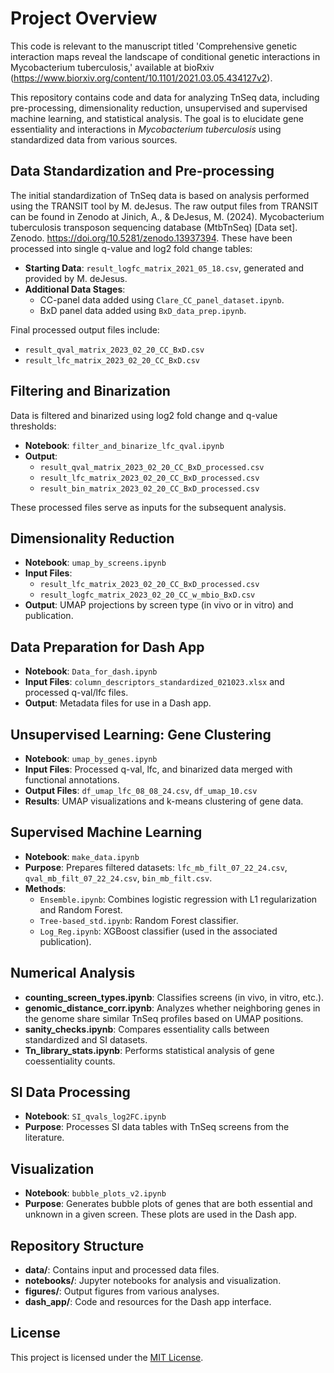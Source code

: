 # Project Overview
This code is relevant to the manuscript titled 'Comprehensive genetic interaction maps reveal the landscape of conditional genetic interactions in Mycobacterium tuberculosis,' available at bioRxiv (https://www.biorxiv.org/content/10.1101/2021.03.05.434127v2).

This repository contains code and data for analyzing TnSeq data, including pre-processing, dimensionality reduction, unsupervised and supervised machine learning, and statistical analysis. The goal is to elucidate gene essentiality and interactions in *Mycobacterium tuberculosis* using standardized data from various sources.

## Data Standardization and Pre-processing

The initial standardization of TnSeq data is based on analysis performed using the TRANSIT tool by M. deJesus. The raw output files from TRANSIT can be found in Zenodo at Jinich, A., & DeJesus, M. (2024). Mycobacterium tuberculosis transposon sequencing database (MtbTnSeq) [Data set]. Zenodo. https://doi.org/10.5281/zenodo.13937394. These have been processed into single q-value and log2 fold change tables:

- **Starting Data**: `result_logfc_matrix_2021_05_18.csv`, generated and provided by M. deJesus.
- **Additional Data Stages**:
  - CC-panel data added using `Clare_CC_panel_dataset.ipynb`.
  - BxD panel data added using `BxD_data_prep.ipynb`.

Final processed output files include:
- `result_qval_matrix_2023_02_20_CC_BxD.csv`
- `result_lfc_matrix_2023_02_20_CC_BxD.csv`

## Filtering and Binarization

Data is filtered and binarized using log2 fold change and q-value thresholds:
- **Notebook**: `filter_and_binarize_lfc_qval.ipynb`
- **Output**:
  - `result_qval_matrix_2023_02_20_CC_BxD_processed.csv`
  - `result_lfc_matrix_2023_02_20_CC_BxD_processed.csv`
  - `result_bin_matrix_2023_02_20_CC_BxD_processed.csv`

These processed files serve as inputs for the subsequent analysis.

## Dimensionality Reduction

- **Notebook**: `umap_by_screens.ipynb`
- **Input Files**:
  - `result_lfc_matrix_2023_02_20_CC_BxD_processed.csv`
  - `result_logfc_matrix_2023_02_20_CC_w_mbio_BxD.csv`
- **Output**: UMAP projections by screen type (in vivo or in vitro) and publication.

## Data Preparation for Dash App

- **Notebook**: `Data_for_dash.ipynb`
- **Input Files**: `column_descriptors_standardized_021023.xlsx` and processed q-val/lfc files.
- **Output**: Metadata files for use in a Dash app.

## Unsupervised Learning: Gene Clustering

- **Notebook**: `umap_by_genes.ipynb`
- **Input Files**: Processed q-val, lfc, and binarized data merged with functional annotations.
- **Output Files**: `df_umap_lfc_08_08_24.csv`, `df_umap_10.csv`
- **Results**: UMAP visualizations and k-means clustering of gene data.

## Supervised Machine Learning

- **Notebook**: `make_data.ipynb`
- **Purpose**: Prepares filtered datasets: `lfc_mb_filt_07_22_24.csv`, `qval_mb_filt_07_22_24.csv`, `bin_mb_filt.csv`.
- **Methods**:
  - `Ensemble.ipynb`: Combines logistic regression with L1 regularization and Random Forest.
  - `Tree-based_std.ipynb`: Random Forest classifier.
  - `Log_Reg.ipynb`: XGBoost classifier (used in the associated publication).

## Numerical Analysis

- **counting_screen_types.ipynb**: Classifies screens (in vivo, in vitro, etc.).
- **genomic_distance_corr.ipynb**: Analyzes whether neighboring genes in the genome share similar TnSeq profiles based on UMAP positions.
- **sanity_checks.ipynb**: Compares essentiality calls between standardized and SI datasets.
- **Tn_library_stats.ipynb**: Performs statistical analysis of gene coessentiality counts.

## SI Data Processing

- **Notebook**: `SI_qvals_log2FC.ipynb`
- **Purpose**: Processes SI data tables with TnSeq screens from the literature.

## Visualization

- **Notebook**: `bubble_plots_v2.ipynb`
- **Purpose**: Generates bubble plots of genes that are both essential and unknown in a given screen. These plots are used in the Dash app.

## Repository Structure

- **data/**: Contains input and processed data files.
- **notebooks/**: Jupyter notebooks for analysis and visualization.
- **figures/**: Output figures from various analyses.
- **dash_app/**: Code and resources for the Dash app interface.

## License

This project is licensed under the [MIT License](LICENSE).



